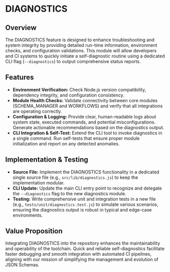 # DIAGNOSTICS

## Overview
The DIAGNOSTICS feature is designed to enhance troubleshooting and system integrity by providing detailed run-time information, environment checks, and configuration validations. This module will allow developers and CI systems to quickly initiate a self-diagnostic routine using a dedicated CLI flag (`--diagnostics`) to output comprehensive status reports.

## Features
- **Environment Verification:** Check Node.js version compatibility, dependency integrity, and configuration consistency.
- **Module Health Checks:** Validate connectivity between core modules (SCHEMA_MANAGER and WORKFLOWS) and verify that all integrations are operating correctly.
- **Configuration & Logging:** Provide clear, human-readable logs about system state, executed commands, and potential misconfigurations. Generate actionable recommendations based on the diagnostics output.
- **CLI Integration & Self-Test:** Extend the CLI tool to invoke diagnostics in a single command. Run self-tests that ensure proper module initialization and report on any detected anomalies.

## Implementation & Testing
- **Source File:** Implement the DIAGNOSTICS functionality in a dedicated single source file (e.g., `src/lib/diagnostics.js`) to keep the implementation modular.
- **CLI Update:** Update the main CLI entry point to recognize and delegate the `--diagnostics` flag to the new diagnostics module.
- **Testing:** Write comprehensive unit and integration tests in a new file (e.g., `tests/unit/diagnostics.test.js`) to simulate various scenarios, ensuring the diagnostics output is robust in typical and edge-case environments.

## Value Proposition
Integrating DIAGNOSTICS into the repository enhances the maintainability and operability of the toolchain. Quick and reliable self-diagnostics facilitate faster debugging and smooth integration with automated CI pipelines, aligning with our mission of simplifying the management and evolution of JSON Schemas.

